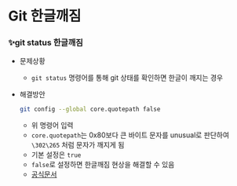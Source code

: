 # Git 한글깨짐



### ✨git status 한글깨짐

- 문제상황

  - `git status` 명령어를 통해 git 상태를 확인하면 한글이 깨지는 경우

- 해결방안

  ```bash
  git config --global core.quotepath false
  ```

  - 위 명령어 입력
  - `core.quotepath`는 0x80보다 큰 바이트 문자를 unusual로 판단하여 `\302\265` 처럼 문자가 깨지게 됨
  - 기본 설정은 `true`
  - `false`로 설정하면 한글깨짐 현상을 해결할 수 있음
  - [공식문서](https://git-scm.com/docs/git-config#Documentation/git-config.txt-corequotePath)